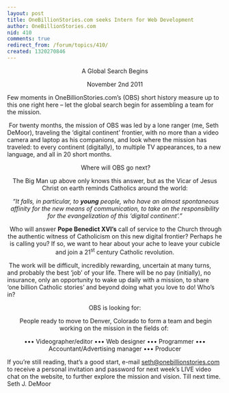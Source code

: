 ```yaml
---
layout: post
title: OneBillionStories.com seeks Intern for Web Development
author: OneBillionStories.com
nid: 410
comments: true
redirect_from: /forum/topics/410/
created: 1320270846
---
```

<p align="center">A Global Search Begins</p>
<p align="center">November 2nd 2011</p>
Few moments in OneBillionStories.com’s (OBS) short history measure up to this one right here – let the global search begin for assembling a team for the mission.

&nbsp;For twenty months, the mission of OBS was led by a lone ranger (me, Seth DeMoor), traveling the ‘digital continent’ frontier, with no more than a video camera and laptop as his companions, and look where the mission has traveled: to every continent (digitally), to multiple TV appearances, to a new language, and all in 20 short months.
<p style="text-align: center;">&nbsp;Where will OBS go next?</p>
<p align="center">The Big Man up above only knows this answer, but as the Vicar of Jesus Christ on earth reminds Catholics around the world:</p>
<p align="center">&nbsp;<em>“</em><em>It falls, in particular, to <strong>young</strong> people, who have an almost spontaneous affinity for the new means of communication, to take on the responsibility for the evangelization of this ‘digital continent’.”</em></p>
<p align="center"><em>&nbsp;</em>Who will answer <strong>Pope Benedict XVI’s</strong> call of service to the Church through the authentic witness of Catholicism on this new digital frontier? Perhaps he is calling you? If so, we want to hear about your ache to leave your cubicle and join a 21<sup>st</sup> century Catholic revolution.</p>
&nbsp;The work will be difficult, incredibly rewarding, uncertain at many turns, and probably the best ‘job’ of your life. There will be no pay (initially), no insurance, only an opportunity to wake up daily with a mission, to share ‘one billion Catholic stories’ and beyond doing what you love to do! Who’s in?
<p align="center">OBS is looking for:</p>
<p align="center">&nbsp;People ready to move to Denver, Colorado to form a team and begin working on the mission in the fields of:&nbsp;</p>
<p align="center">••• Videographer/editor ••• Web designer ••• Programmer ••• Accountant/Advertising manager ••• Producer</p>
If you’re still reading, that’s a good start, e-mail <a href="mailto:seth@onebillionstories.com">seth@onebillionstories.com</a> to receive a personal invitation and password for next week’s LIVE video chat on the website, to further explore the mission and vision. Till next time. Seth J. DeMoor
